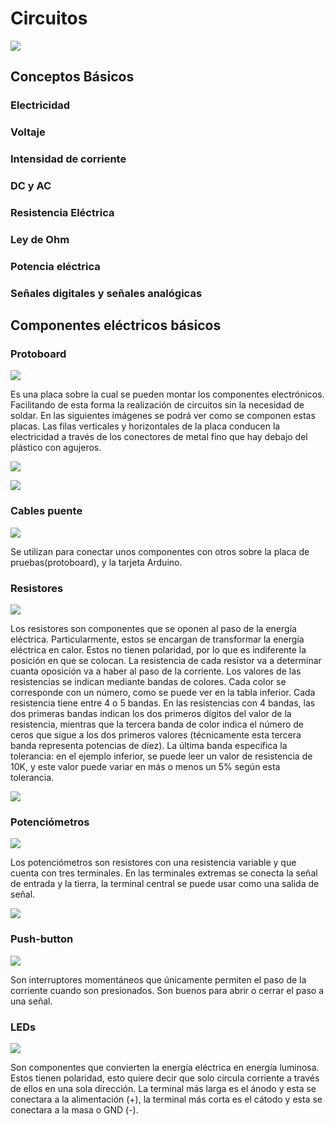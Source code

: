 # Circuitos
![](img/circuitos.png)

## Conceptos Básicos

### Electricidad

### Voltaje

### Intensidad de corriente

### DC y AC

### Resistencia Eléctrica

### Ley de Ohm

### Potencia eléctrica

### Señales digitales y señales analógicas

## Componentes eléctricos básicos

### Protoboard

![](img/proto1.png)

Es una placa sobre la cual se pueden montar los componentes electrónicos. Facilitando de esta forma la realización de circuitos sin la necesidad de soldar.
En las siguientes imágenes se podrá ver como se componen estas placas. Las filas verticales y horizontales de la placa conducen la electricidad a través de los conectores de metal fino que hay debajo del plástico con agujeros.

![](img/proto2.png)

![](img/proto3.png)

### Cables puente

![](img/cables.png)

Se utilizan para conectar unos componentes con otros sobre la placa de pruebas(protoboard), y la tarjeta Arduino.

### Resistores

![](img/resistores.png)

Los resistores son componentes que se oponen al paso de la energía eléctrica. Particularmente, estos se encargan de transformar la energía eléctrica en calor. Estos no tienen polaridad, por lo que es indiferente la posición en que se colocan.
La resistencia de cada resistor va a determinar cuanta oposición va a haber al paso de la corriente. Los valores de las resistencias se indican mediante bandas de colores. Cada color se corresponde con un número, como se puede ver en la tabla inferior. 
Cada
resistencia tiene entre 4 o 5 bandas. En las resistencias con 4 bandas, las dos primeras
bandas indican los dos primeros dígitos del valor de la resistencia, mientras que la tercera
banda de color indica el número de ceros que sigue a los dos primeros valores
(técnicamente esta tercera banda representa potencias de diez). La última banda
especifica la tolerancia: en el ejemplo inferior, se puede leer un valor de resistencia de
10K, y este valor puede variar en más o menos un 5% según esta tolerancia.

![](img/tablaResistencias.png)

### Potenciómetros

![](img/pot.png)

Los potenciómetros son resistores con una resistencia variable y que cuenta con tres terminales. En las terminales extremas se conecta la señal de entrada y la tierra, la terminal central se puede usar como una salida de señal.

![](img/pot2.png)


### Push-button

![](img/pushB.png)

Son interruptores momentáneos que únicamente permiten el paso de la corriente cuando son presionados. Son buenos para abrir o cerrar el paso a una señal.

### LEDs

![](img/led.png)


Son componentes que convierten la energía eléctrica en energía luminosa. Estos tienen polaridad, esto quiere decir que solo circula corriente a través de ellos en una sola dirección. La terminal más larga es el ánodo y esta se conectara a la alimentación (+), la terminal más corta es el cátodo y esta se conectara a la masa o GND (-).
